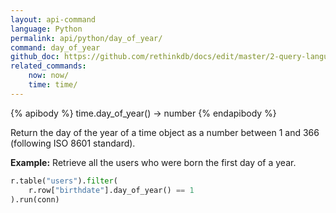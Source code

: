 ```yaml
---
layout: api-command 
language: Python
permalink: api/python/day_of_year/
command: day_of_year
github_doc: https://github.com/rethinkdb/docs/edit/master/2-query-language/api/python/dates-and-times/day_of_year.md
related_commands:
    now: now/
    time: time/
---
```


{% apibody %}
time.day_of_year() → number
{% endapibody %}

Return the day of the year of a time object as a number between 1 and 366 (following ISO 8601 standard).

__Example:__ Retrieve all the users who were born the first day of a year.

```py
r.table("users").filter(
    r.row["birthdate"].day_of_year() == 1
).run(conn)
```




